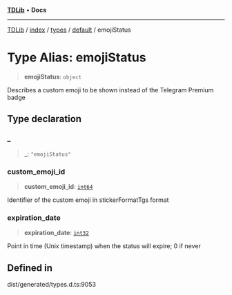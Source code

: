 [**TDLib**](../../../../../../README.md) • **Docs**

***

[TDLib](../../../../../../modules.md) / [index](../../../../../README.md) / [types](../../../README.md) / [default](../README.md) / emojiStatus

# Type Alias: emojiStatus

> **emojiStatus**: `object`

Describes a custom emoji to be shown instead of the Telegram Premium badge

## Type declaration

### \_

> **\_**: `"emojiStatus"`

### custom\_emoji\_id

> **custom\_emoji\_id**: [`int64`](int64-1.md)

Identifier of the custom emoji in stickerFormatTgs format

### expiration\_date

> **expiration\_date**: [`int32`](int32-1.md)

Point in time (Unix timestamp) when the status will expire; 0 if never

## Defined in

dist/generated/types.d.ts:9053
